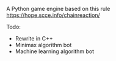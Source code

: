 A Python game engine based on this rule
https://hope.scce.info/chainreaction/

Todo:
- Rewrite in C++
- Minimax algorithm bot
- Machine learning algorithm bot
